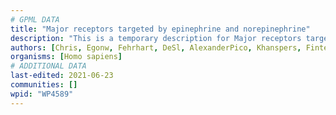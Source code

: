```yaml
---
# GPML DATA
title: "Major receptors targeted by epinephrine and norepinephrine"
description: "This is a temporary description for Major receptors targeted by epinephrine and norepinephrine"
authors: [Chris, Egonw, Fehrhart, DeSl, AlexanderPico, Khanspers, Finterly]
organisms: [Homo sapiens]
# ADDITIONAL DATA
last-edited: 2021-06-23
communities: []
wpid: "WP4589"
---
```

